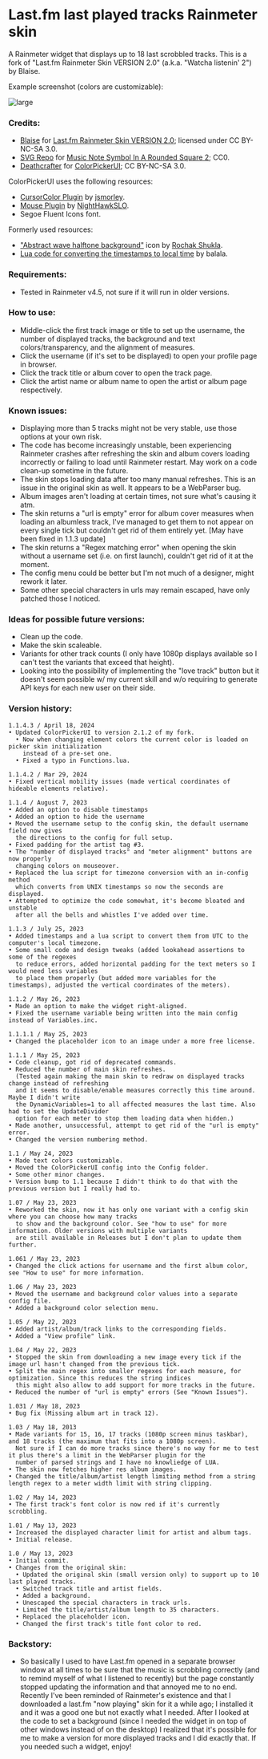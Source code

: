 # Last.fm last played tracks Rainmeter skin
A Rainmeter widget that displays up to 18 last scrobbled tracks. This is a fork of "Last.fm Rainmeter Skin VERSION 2.0" (a.k.a. "Watcha listenin' 2") by Blaise.

Example screenshot (colors are customizable):

![large](https://64.media.tumblr.com/e3fa1f01f5fd99d7953c2f695c10b784/6aa9c3f004f12ddc-4c/s2048x3072/f0c245daf88fd0c4161f1062edd4c0796dd400dd.pnj)

### Credits:
- [Blaise](https://www.deviantart.com/squadrmskin) for [Last.fm Rainmeter Skin VERSION 2.0](https://www.deviantart.com/squadrmskin/art/Last-fm-Rainmeter-Skin-VERSION-2-0-590438568); licensed under CC BY-NC-SA 3.0.
- [SVG Repo](https://www.svgrepo.com) for [Music Note Symbol In A Rounded Square 2](https://www.svgrepo.com/svg/151215/music-note-symbol-in-a-rounded-square); CC0.
- [Deathcrafter](https://github.com/deathcrafter) for [ColorPickerUI](https://github.com/deathcrafter/ColorPickerUI); CC BY-NC-SA 3.0.

ColorPickerUI uses the following resources:
- [CursorColor Plugin](https://forum.rainmeter.net/viewtopic.php?t=23375) by [jsmorley](https://www.rainmeter.net/).
- [Mouse Plugin](https://github.com/NighthawkSLO/Mouse.dll) by [NightHawkSLO](https://github.com/NighthawkSLO).
- Segoe Fluent Icons font.

Formerly used resources:
- ["Abstract wave halftone background"](https://www.freepik.com/free-vector/abstract-wave-halftone-background_23214995.htm) icon by [Rochak Shukla](https://www.freepik.com/author/rochakshukla).
- [Lua code for converting the timestamps to local time](https://forum.rainmeter.net/viewtopic.php?t=27547&sid=2c92245dc02acee691f38e567e150788&start=10#p143062) by balala.

### Requirements:
- Tested in Rainmeter v4.5, not sure if it will run in older versions.

### How to use:
- Middle-click the first track image or title to set up the username, the number of displayed tracks, the background and text colors/transparency, and the alignment of measures.
- Click the username (if it's set to be displayed) to open your profile page in browser.
- Click the track title or album cover to open the track page.
- Click the artist name or album name to open the artist or album page respectively.

### Known issues:
- Displaying more than 5 tracks might not be very stable, use those options at your own risk.
- The code has become increasingly unstable, been experiencing Rainmeter crashes after refreshing the skin and album covers loading incorrectly or failing to load until Rainmeter restart. May work on a code clean-up sometime in the future.
- The skin stops loading data after too many manual refreshes. This is an issue in the original skin as well. It appears to be a WebParser bug.
- Album images aren't loading at certain times, not sure what's causing it atm.
- The skin returns a "url is empty" error for album cover measures when loading an albumless track, I've managed to get them to not appear on every single tick but couldn't get rid of them entirely yet. [May have been fixed in 1.1.3 update]
- The skin returns a "Regex matching error" when opening the skin without a username set (i.e. on first launch), couldn't get rid of it at the moment.
- The config menu could be better but I'm not much of a designer, might rework it later.
- Some other special characters in urls may remain escaped, have only patched those I noticed.

### Ideas for possible future versions:
- Clean up the code.
- Make the skin scaleable.
- Variants for other track counts (I only have 1080p displays available so I can't test the variants that exceed that height).
- Looking into the possibility of implementing the "love track" button but it doesn't seem possible w/ my current skill and w/o requiring to generate API keys for each new user on their side.

### Version history:

```
1.1.4.3 / April 18, 2024
• Updated ColorPickerUI to version 2.1.2 of my fork.
  • Now when changing element colors the current color is loaded on picker skin initialization
    instead of a pre-set one.
  • Fixed a typo in Functions.lua.

1.1.4.2 / Mar 29, 2024
• Fixed vertical mobility issues (made vertical coordinates of hideable elements relative).

1.1.4 / August 7, 2023
• Added an option to disable timestamps
• Added an option to hide the username
• Moved the username setup to the config skin, the default username field now gives
  the directions to the config for full setup.
• Fixed padding for the artist tag #3.
• The "number of displayed tracks" and "meter alignment" buttons are now properly
  changing colors on mouseover.
• Replaced the lua script for timezone conversion with an in-config method
  which converts from UNIX timestamps so now the seconds are displayed.
• Attempted to optimize the code somewhat, it's become bloated and unstable
  after all the bells and whistles I've added over time.

1.1.3 / July 25, 2023
• Added timestamps and a lua script to convert them from UTC to the computer's local timezone.
• Some small code and design tweaks (added lookahead assertions to some of the regexes
  to reduce errors, added horizontal padding for the text meters so I would need less variables
  to place them properly (but added more variables for the timestamps), adjusted the vertical coordinates of the meters).

1.1.2 / May 26, 2023
• Made an option to make the widget right-aligned.
• Fixed the username variable being written into the main config instead of Variables.inc.

1.1.1.1 / May 25, 2023
• Changed the placeholder icon to an image under a more free license.

1.1.1 / May 25, 2023
• Code cleanup, got rid of deprecated commands.
• Reduced the number of main skin refreshes.
  (Tested again making the main skin to redraw on displayed tracks change instead of refreshing
  and it seems to disable/enable measures correctly this time around. Maybe I didn't write
  the DynamicVariables=1 to all affected measures the last time. Also had to set the UpdateDivider
  option for each meter to stop them loading data when hidden.)
• Made another, unsuccessful, attempt to get rid of the "url is empty" error.
• Changed the version numbering method.

1.1 / May 24, 2023
• Made text colors customizable.
• Moved the ColorPickerUI config into the Config folder.
• Some other minor changes.
• Version bump to 1.1 because I didn't think to do that with the previous version but I really had to.

1.07 / May 23, 2023
• Reworked the skin, now it has only one variant with a config skin where you can choose how many tracks
  to show and the background color. See "how to use" for more information. Older versions with multiple variants
  are still available in Releases but I don't plan to update them further.

1.061 / May 23, 2023
• Changed the click actions for username and the first album color, see "How to use" for more information.

1.06 / May 23, 2023
• Moved the username and background color values into a separate config file.
• Added a background color selection menu.

1.05 / May 22, 2023
• Added artist/album/track links to the corresponding fields.
• Added a "View profile" link.

1.04 / May 22, 2023
• Stopped the skin from downloading a new image every tick if the image url hasn't changed from the previous tick.
• Split the main regex into smaller regexes for each measure, for optimization. Since this reduces the string indices
  this might also allow to add support for more tracks in the future.
• Reduced the number of "url is empty" errors (See "Known Issues").

1.031 / May 18, 2023
• Bug fix (Missing album art in track 12).

1.03 / May 18, 2013
• Made variants for 15, 16, 17 tracks (1080p screen minus taskbar), and 18 tracks (the maximum that fits into a 1080p screen).
  Not sure if I can do more tracks since there's no way for me to test it plus there's a limit in the WebParser plugin for the
  number of parsed strings and I have no knowliedge of LUA.
• The skin now fetches higher res album images.
• Changed the title/album/artist length limiting method from a string length regex to a meter width limit with string clipping.

1.02 / May 14, 2023
• The first track's font color is now red if it's currently scrobbling.

1.01 / May 13, 2023
• Increased the displayed character limit for artist and album tags.
• Initial release.

1.0 / May 13, 2023
• Initial commit.
• Changes from the original skin:
  • Updated the original skin (small version only) to support up to 10 last played tracks.
  • Switched track title and artist fields.
  • Added a background.
  • Unescaped the special characters in track urls.
  • Limited the title/artist/album length to 35 characters.
  • Replaced the placeholder icon.
  • Changed the first track's title font color to red.
```

### Backstory:
- So basically I used to have Last.fm opened in a separate browser window at all times to be sure that the music is scrobbling correctly (and to remind myself of what I listened to recently) but the page constantly stopped updating the information and that annoyed me to no end. Recently I've been reminded of Rainmeter's existence and that I downloaded a last.fm "now playing" skin for it a while ago; I installed it and it was a good one but not exactly what I needed. After I looked at the code to set a background (since I needed the widget in on top of other windows instead of on the desktop) I realized that it's possible for me to make a version for more displayed tracks and I did exactly that. If you needed such a widget, enjoy!
